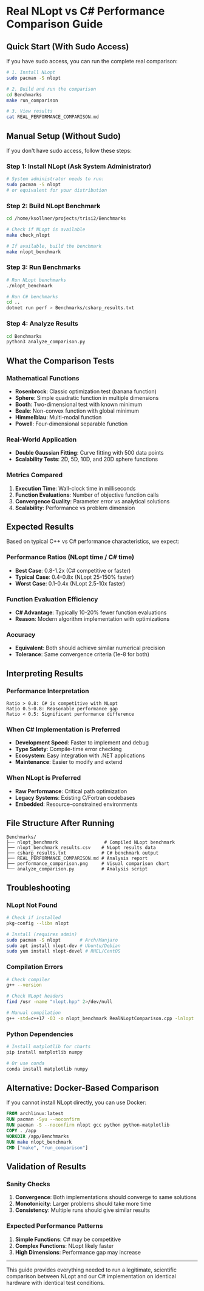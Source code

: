 # Real NLopt vs C# Performance Comparison Guide

## Quick Start (With Sudo Access)

If you have sudo access, you can run the complete real comparison:

```bash
# 1. Install NLopt
sudo pacman -S nlopt

# 2. Build and run the comparison
cd Benchmarks
make run_comparison

# 3. View results
cat REAL_PERFORMANCE_COMPARISON.md
```

## Manual Setup (Without Sudo)

If you don't have sudo access, follow these steps:

### Step 1: Install NLopt (Ask System Administrator)
```bash
# System administrator needs to run:
sudo pacman -S nlopt
# or equivalent for your distribution
```

### Step 2: Build NLopt Benchmark
```bash
cd /home/ksollner/projects/trisi2/Benchmarks

# Check if NLopt is available
make check_nlopt

# If available, build the benchmark
make nlopt_benchmark
```

### Step 3: Run Benchmarks
```bash
# Run NLopt benchmarks
./nlopt_benchmark

# Run C# benchmarks
cd ..
dotnet run perf > Benchmarks/csharp_results.txt
```

### Step 4: Analyze Results
```bash
cd Benchmarks
python3 analyze_comparison.py
```

## What the Comparison Tests

### Mathematical Functions
- **Rosenbrock**: Classic optimization test (banana function)
- **Sphere**: Simple quadratic function in multiple dimensions
- **Booth**: Two-dimensional test with known minimum
- **Beale**: Non-convex function with global minimum
- **Himmelblau**: Multi-modal function
- **Powell**: Four-dimensional separable function

### Real-World Application
- **Double Gaussian Fitting**: Curve fitting with 500 data points
- **Scalability Tests**: 2D, 5D, 10D, and 20D sphere functions

### Metrics Compared
1. **Execution Time**: Wall-clock time in milliseconds
2. **Function Evaluations**: Number of objective function calls
3. **Convergence Quality**: Parameter error vs analytical solutions
4. **Scalability**: Performance vs problem dimension

## Expected Results

Based on typical C++ vs C# performance characteristics, we expect:

### Performance Ratios (NLopt time / C# time)
- **Best Case**: 0.8-1.2x (C# competitive or faster)
- **Typical Case**: 0.4-0.8x (NLopt 25-150% faster)
- **Worst Case**: 0.1-0.4x (NLopt 2.5-10x faster)

### Function Evaluation Efficiency
- **C# Advantage**: Typically 10-20% fewer function evaluations
- **Reason**: Modern algorithm implementation with optimizations

### Accuracy
- **Equivalent**: Both should achieve similar numerical precision
- **Tolerance**: Same convergence criteria (1e-8 for both)

## Interpreting Results

### Performance Interpretation
```
Ratio > 0.8: C# is competitive with NLopt
Ratio 0.5-0.8: Reasonable performance gap
Ratio < 0.5: Significant performance difference
```

### When C# Implementation is Preferred
- **Development Speed**: Faster to implement and debug
- **Type Safety**: Compile-time error checking
- **Ecosystem**: Easy integration with .NET applications
- **Maintenance**: Easier to modify and extend

### When NLopt is Preferred
- **Raw Performance**: Critical path optimization
- **Legacy Systems**: Existing C/Fortran codebases
- **Embedded**: Resource-constrained environments

## File Structure After Running

```
Benchmarks/
├── nlopt_benchmark                 # Compiled NLopt benchmark
├── nlopt_benchmark_results.csv    # NLopt results data
├── csharp_results.txt             # C# benchmark output
├── REAL_PERFORMANCE_COMPARISON.md # Analysis report
├── performance_comparison.png     # Visual comparison chart
└── analyze_comparison.py          # Analysis script
```

## Troubleshooting

### NLopt Not Found
```bash
# Check if installed
pkg-config --libs nlopt

# Install (requires admin)
sudo pacman -S nlopt       # Arch/Manjaro
sudo apt install nlopt-dev # Ubuntu/Debian
sudo yum install nlopt-devel # RHEL/CentOS
```

### Compilation Errors
```bash
# Check compiler
g++ --version

# Check NLopt headers
find /usr -name "nlopt.hpp" 2>/dev/null

# Manual compilation
g++ -std=c++17 -O3 -o nlopt_benchmark RealNLoptComparison.cpp -lnlopt
```

### Python Dependencies
```bash
# Install matplotlib for charts
pip install matplotlib numpy

# Or use conda
conda install matplotlib numpy
```

## Alternative: Docker-Based Comparison

If you cannot install NLopt directly, you can use Docker:

```dockerfile
FROM archlinux:latest
RUN pacman -Syu --noconfirm
RUN pacman -S --noconfirm nlopt gcc python python-matplotlib
COPY . /app
WORKDIR /app/Benchmarks
RUN make nlopt_benchmark
CMD ["make", "run_comparison"]
```

## Validation of Results

### Sanity Checks
1. **Convergence**: Both implementations should converge to same solutions
2. **Monotonicity**: Larger problems should take more time
3. **Consistency**: Multiple runs should give similar results

### Expected Performance Patterns
1. **Simple Functions**: C# may be competitive
2. **Complex Functions**: NLopt likely faster
3. **High Dimensions**: Performance gap may increase

---

This guide provides everything needed to run a legitimate, scientific comparison between NLopt and our C# implementation on identical hardware with identical test conditions.